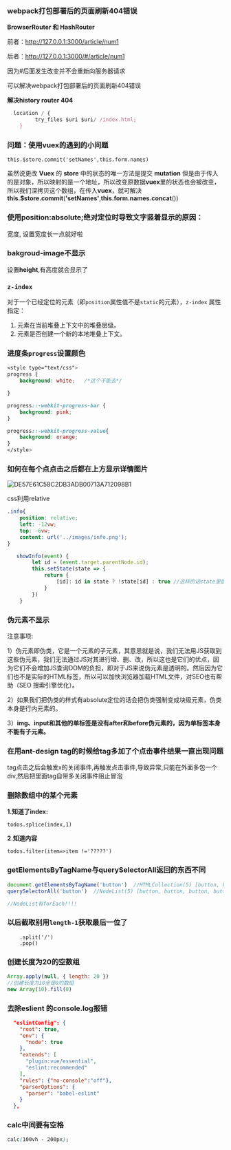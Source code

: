### webpack打包部署后的页面刷新404错误

**BrowserRouter 和 HashRouter** 

前者：http://127.0.0.1:3000/article/num1

后者：http://127.0.0.1:3000/#/article/num1

因为#后面发生改变并不会重新向服务器请求

可以解决webpack打包部署后的页面刷新404错误

**解决history router 404**

```js
  location / {
 		 try_files $uri $uri/ /index.html;
	}	
```



### 问题：使用vuex的遇到的小问题

`this.$store.commit('setNames',this.form.names)`

 虽然说更改 **Vuex** 的 **store** 中的状态的唯一方法是提交 **mutation** 但是由于传入的是对象，所以映射的是一个地址，所以改变原数据**vuex**里的状态也会被改变，所以我们深拷贝这个数组，在传入**vuex**，就可解决   **this.$store.commit**(**'setNames'**,**this.form.names.concat**())



### 使用position:absolute;绝对定位时导致文字竖着显示的原因：

宽度, 设置宽度长一点就好啦

### **bakgroud-image**不显示

设置**height**,有高度就会显示了



### `z-index`

对于一个已经定位的元素（即`position`属性值不是`static`的元素），`z-index` 属性指定：

1. 元素在当前堆叠上下文中的堆叠层级。
2. 元素是否创建一个新的本地堆叠上下文。

### 进度条`progress`设置颜色

```css
<style type="text/css">
progress {
    background: white;   /*这个不能去*/

}

progress::-webkit-progress-bar {
    background: pink;
}

progress::-webkit-progress-value{
    background: orange;
}
</style>
```

### 如何在每个点点击之后都在上方显示详情图片


![DE57E61C58C2DB3ADB00713A712098B1](/Users/ccc/Library/Containers/com.tencent.qq/Data/Library/Caches/Images/DE57E61C58C2DB3ADB00713A712098B1.jpg)

css利用relative

```css
.info{
    position: relative;
    left: -12vw;
    top: -6vw;
    content: url('../images/info.png');
}
```

```js
   showInfo(event) {
        let id = (event.target.parentNode.id);
        this.setState(state => {
            return {
                [id]: id in state ? !state[id] : true //这样的话state里面就不需要事先初始化数据
            }
        })
    }
```

### 伪元素不显示

注意事项:

1）伪元素即伪类，它是一个元素的子元素，其意思就是说，我们无法用JS获取到这些伪元素，我们无法通过JS对其进行增、删、改，所以这也是它们的优点，因为它们不会增加JS查询DOM的负担，即对于JS来说伪元素是透明的。然后因为它们也不是实际的HTML标签，所以可以加快浏览器加载HTML文件，对SEO也有帮助（SEO  搜索引擎优化）。

2）如果我们把伪类的样式有absolute定位的话会把伪类强制变成块级元素，伪类本身是行内元素的。

3）**img、input和其他的单标签是没有after和before伪元素的，因为单标签本身不能有子元素。**





### 在用ant-design tag的时候给tag多加了个点击事件结果一直出现问题

tag点击之后会触发x的关闭事件,再触发点击事件,导致异常,只能在外面多包一个div,然后把里面tag自带多关闭事件阻止冒泡



### 删除数组中的某个元素

**1.知道了index:**

`todos.splice(index,1)`

**2.知道内容**

`todos.filter(item=>item !='?????')`



### getElementsByTagName与querySelectorAll返回的东西不同

```js
document.getElementsByTagName('button')  //HTMLCollection(5) [button, button, button, button, button]
querySelectorAll('button')  //NodeList(5) [button, button, button, button, button]

//NodeList有forEach!!!!
```



### 以后截取别用`length-1`获取最后一位了

        .split('/')
        .pop()

### 创建长度为20的空数组

```js
Array.apply(null, { length: 20 })
//创建长度为10全是0的数组
new Array(10).fill(0)
```

### 去除eslient 的console.log报错

```json
  "eslintConfig": {
    "root": true,
    "env": {
      "node": true
    },
    "extends": [
      "plugin:vue/essential",
      "eslint:recommended"
    ],
    "rules": {"no-console":"off"},
    "parserOptions": {
      "parser": "babel-eslint"
    }
  },
```

### calc中间要有空格

```css
calc(100vh - 200px); 
```

